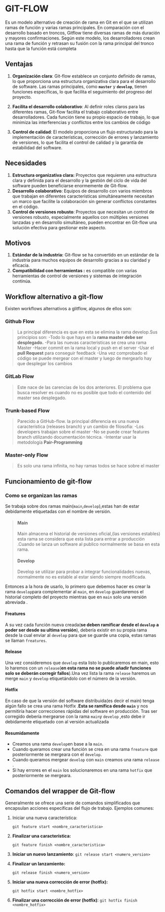  # GIT-FLOW

Es un modelo alternativo de creación de rama en Git en el que se utilizan ramas de función y varias ramas principales. En comparación con el desarrollo basado en troncos, Gitflow tiene diversas ramas de más duración y mayores confirmaciones. Según este modelo, los desarrolladores crean una rama de función y retrasan su fusión con la rama principal del tronco hasta que la función está completa

## Ventajas

1. **Organización clara**: Git-flow establece un conjunto definido de ramas, lo que proporciona una estructura organizativa clara para el desarrollo de software. Las ramas principales, como **`master`** y **`develop`**, tienen funciones específicas, lo que facilita el seguimiento del progreso del proyecto.

2. **Facilita el desarrollo colaborativo**: Al definir roles claros para las diferentes ramas, Git-flow facilita el trabajo colaborativo entre desarrolladores. Cada función tiene su propio espacio de trabajo, lo que minimiza las interferencias y conflictos entre los cambios de código

3. **Control de calidad**: El modelo proporciona un flujo estructurado para la implementación de características, corrección de errores y lanzamiento de versiones, lo que facilita el control de calidad y la garantía de estabilidad del software.

## Necesidades

1. **Estructura organizativa clara:** Proyectos que requieren una estructura clara y definida para el desarrollo y la gestión del ciclo de vida del software pueden beneficiarse enormemente de Git-flow.
2. **Desarrollo colaborativo**: Equipos de desarrollo con varios miembros que trabajan en diferentes características simultáneamente necesitan un marco que facilite la colaboración sin generar conflictos constantes en el código.
3. **Control de versiones robusto**: Proyectos que necesitan un control de versiones robusto, especialmente aquellos con múltiples versiones lanzadas y en desarrollo simultáneo, pueden encontrar en Git-flow una solución efectiva para gestionar este aspecto.

## Motivos

1. **Estándar de la industria:** Git-flow se ha convertido en un estándar de la industria para muchos equipos de desarrollo gracias a su claridad y eficacia. 
2. **Compatibilidad con herramientas :** es compatible con varias herramientas de control de versiones y sistemas de integración continúa.

## Workflow alternativo a git-flow
Existen workflows alternativos a glitflow, algunos de ellos son:
### Github Flow
>La principal diferencia es que  en esta se elimina la rama develop.Sus principios son:
-Todo lo que haya en la **rama master debe ser desplegado.**
-Para las nuevas caracteristicas se crea una rama Master
-Hacer commit en la rama local y push en el server
-Usar el **pull Request** para conseguir feedback
-Una vez comprobado el código se puede mergear con el master y luego de mergearlo hay que desplegar los cambios
### GitLab Flow
>Este nace de las carencias de los dos anteriores. El problema que busca resolver es cuando no es posible que todo el contenido del master sea desplegado.
### Trunk-based Flow
>Parecido a GitHub-flow. la principal diferencia es una nueva característica (releases branch) y un cambio de filosofia:
-Los developers trabajan sobre el master
-No se puede crear features branch utilizando documentación técnica.
-Intentar usar la metodología **Pair-Programming**

### Master-only Flow
>Es solo una rama infinita, no hay ramas todos se hace sobre el master
## Funcionamiento de git-flow

### Como se organizan las ramas
Se trabaja sobre dos ramas main(`main`,`develop`),estas han de estar debidamente etiquetadas con el nombre de versión.
>#### Main 
>Main almacena el historial de versiones oficial,(las versiones estables) esta rama se considera que esta lista para entrar a producción .Cuando se lanza un software al publico normalmente se basa en esta rama.
>#### Develop
>Develop se utilizar para probar a integrar funcionalidades nuevas, normalmente no es estable al estar siendo siempre modificada.
>
Entonces a la hora de usarlo, lo primero que debemos hacer es crear la rama `develop`para complementar al `main`, en `develop` guardaremos el historial completo del proyecto mientras que en `main` solo una versión abreviada .
#### Freatures
A su vez cada función nueva creada(**se deben ramificar desde el `develop` a poder ser desde su ultima versión**), debería existir en su propia rama desde la cual enviar al `develop` para que se guarde una copia, estas ramas se llaman `freatures`.
#### Release
Una vez consideremos que `develop` esta listo lo publicaremos en main, esto lo haremos con un `release`(**en esta rama no se puede añadir funciones solo se deberán corregir fallos**).Una vez lista la rama `release` haremos un merge  `main` y `develop` etiquetándolo con el número de la versión.
#### Hotfix
En caso de que la versión del software distribuida(es decir el main) tenga algún fallo se crea una rama Hotfix .**Esta se ramifica desde `main`** y nos permitiría hacer correcciones rápidas del software en producción. Tras ser corregido debería mergearse con la rama `main`y `develop` ,esto debe ir debidamente etiquetado con al versión actualizada
#### Resumidamente

 - Creamos una rama `develop`en base a la `main`.
 - Cuando queramos crear una función se crea en una rama `freature` que posteriormente se mergeara con el `develop`.
 - Cuando queramos mergear `develop` con `main` creamos una rama `release` .
 - Si hay errores en el `main` los solucionaremos en una rama `hotfix` que posteriormente se mergeara.

## Comandos del wrapper de Git-flow

Generalmente se ofrece una serie de comandos simplificados que encapsulan acciones específicas del flujo de trabajo. Ejemplos comunes:

1. Iniciar una nueva característica:
    
    `git feature start <nombre_caracteristica>`
    
2. **Finalizar una característica:**
    
    `git feature finish <nombre_caracteristica>`
    
3. **Iniciar un nuevo lanzamiento**:
`git release start <numero_version>`
4. **Finalizar un lanzamiento:**
    
    `git release finish <numero_version>`
    
5. **Iniciar una nueva corrección de error (hotfix):**
    
    `git hotfix start <nombre_hotfix>`
    
6. **Finalizar una corrección de error (hotfix)**:
`git hotfix finish <nombre_hotfix>`
